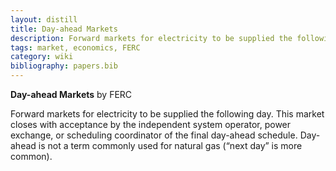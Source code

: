 ```yaml
---
layout: distill
title: Day-ahead Markets
description: Forward markets for electricity to be supplied the following day.
tags: market, economics, FERC
category: wiki
bibliography: papers.bib
---
```


**Day-ahead Markets** <d-cite key="ferc2020glossary"></d-cite> by FERC

Forward markets for electricity to be supplied the following day.
This market closes with acceptance by the independent system operator, power exchange, or scheduling coordinator of the final day-ahead schedule.
Day-ahead is not a term commonly used for natural gas (“next day” is more common).
